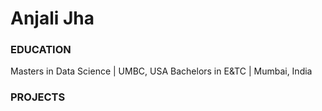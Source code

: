 # Anjali Jha

### EDUCATION
Masters in Data Science | UMBC, USA
Bachelors in E&TC | Mumbai, India

### PROJECTS
